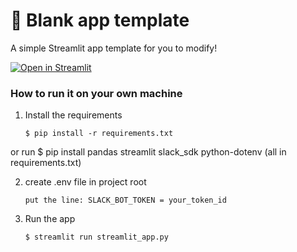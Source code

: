 # 🎈 Blank app template

A simple Streamlit app template for you to modify!

[![Open in Streamlit](https://static.streamlit.io/badges/streamlit_badge_black_white.svg)](https://blank-app-template.streamlit.app/)

### How to run it on your own machine

1. Install the requirements

   ```
   $ pip install -r requirements.txt
   ```
or run $ pip install pandas streamlit slack_sdk python-dotenv (all in requirements.txt)

2. create .env file in project root

   ```
   put the line: SLACK_BOT_TOKEN = your_token_id
   ```
3. Run the app

   ```
   $ streamlit run streamlit_app.py
   ```
